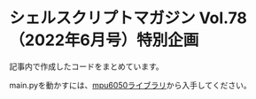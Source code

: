 # シェルスクリプトマガジン Vol.78（2022年6月号）特別企画
記事内で作成したコードをまとめています。 

main.pyを動かすには、[mpu6050ライブラリ](https://github.com/adamjezek98/MPU6050-ESP8266-MicroPython)から入手してください。

